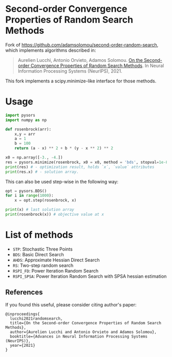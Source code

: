 # Second-order Convergence Properties of Random Search Methods

Fork of https://github.com/adamsolomou/second-order-random-search, which implements algorithms described in:
> Aurelien Lucchi, Antonio Orvieto, Adamos Solomou. [On the Second-order Convergence Properties of Random Search Methods](https://arxiv.org/abs/2110.13265). In Neural Information Processing Systems (NeurIPS), 2021.

This fork implements a scipy.minimize-like interface for those methods.

# Usage
```py
import pysors
import numpy as np

def rosenbrock(arr):
    x,y = arr
    a = 1
    b = 100
    return (a - x) ** 2 + b * (y - x ** 2) ** 2

x0 = np.array([-3., -4.])
res = pysors.minimize(rosenbrock, x0 = x0, method = 'bds', stopval=1e-8)
print(res) # - optimization result, holds `x`, `value` attributes
print(res.x) # - solution array.
```

This can also be used step-wise in the following way:
```py
opt = pysors.BDS()
for i in range(1000):
    x = opt.step(rosenbrock, x)

print(x) # last solution array
print(rosenbrock(x)) # objective value at x
```

# List of methods
- `STP`: Stochastic Three Points
- `BDS`: Basic Direct Search
- `AHDS`: Approximate Hessian Direct Search
- `RS`: Two-step random search
- `RSPI_FD`: Power Iteration Random Search
- `RSPI_SPSA`: Power Iteration Random Search with SPSA hessian estimation

## References 

If you found this useful, please consider citing author's paper: 
```
@inproceedings{
  lucchi2021randomsearch,
  title={On the Second-order Convergence Properties of Random Search Methods},
  author={Aurelien Lucchi and Antonio Orvieto and Adamos Solomou},
  booktitle={Advances in Neural Information Processing Systems (NeurIPS)},
  year={2021}
}
```
